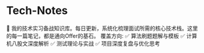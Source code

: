 # Tech-Notes
📝 我的技术实习备战知识库。每日更新，系统化梳理面试所需的核心技术栈。这里的每一篇笔记，都是通向Offer的基石。  覆盖方向:  ✅ 算法刷题题解与模板  ✅ 计算机八股文深度解析  ✅ 测试理论与实战  ✅ 项目深度复盘与优化思考
